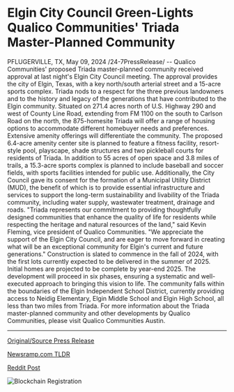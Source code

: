 # Elgin City Council Green-Lights Qualico Communities' Triada Master-Planned Community

PFLUGERVILLE, TX, May 09, 2024 /24-7PressRelease/ -- Qualico Communities' proposed Triada master-planned community received approval at last night's Elgin City Council meeting. The approval provides the city of Elgin, Texas, with a key north/south arterial street and a 15-acre sports complex.  Triada nods to a respect for the three previous landowners and to the history and legacy of the generations that have contributed to the Elgin community. Situated on 271.4 acres north of U.S. Highway 290 and west of County Line Road, extending from FM 1100 on the south to Carlson Road on the north, the 875-homesite Triada will offer a range of housing options to accommodate different homebuyer needs and preferences.   Extensive amenity offerings will differentiate the community. The proposed 6.4-acre amenity center site is planned to feature a fitness facility, resort-style pool, playscape, shade structures and two pickleball courts for residents of Triada. In addition to 55 acres of open space and 3.8 miles of trails, a 15.3-acre sports complex is planned to include baseball and soccer fields, with sports facilities intended for public use.  Additionally, the City Council gave its consent for the formation of a Municipal Utility District (MUD), the benefit of which is to provide essential infrastructure and services to support the long-term sustainability and livability of the Triada community, including water supply, wastewater treatment, drainage and roads.  "Triada represents our commitment to providing thoughtfully designed communities that enhance the quality of life for residents while respecting the heritage and natural resources of the land," said Kevin Fleming, vice president of Qualico Communities. "We appreciate the support of the Elgin City Council, and are eager to move forward in creating what will be an exceptional community for Elgin's current and future generations."  Construction is slated to commence in the fall of 2024, with the first lots currently expected to be delivered in the summer of 2025. Initial homes are projected to be complete by year-end 2025. The development will proceed in six phases, ensuring a systematic and well-executed approach to bringing this vision to life.  The community falls within the boundaries of the Elgin Independent School District, currently providing access to Neidig Elementary, Elgin Middle School and Elgin High School, all less than two miles from Triada.  For more information about the Triada master-planned community and other developments by Qualico Communities, please visit Qualico Communities Austin. 

---

[Original/Source Press Release](https://newlive.24-7pressrelease.com/press-release/510753/elgin-city-council-green-lights-qualico-communities-triada-master-planned-community)
                    

[Newsramp.com TLDR](None) 



[Reddit Post](https://www.reddit.com/r/newsramp/comments/1cpq7x2/qualico_communities_triada_masterplanned/) 



![Blockchain Registration](https://cdn.newsramp.app/24-7PressRelease/qrcode/245/11/tint204z.webp)